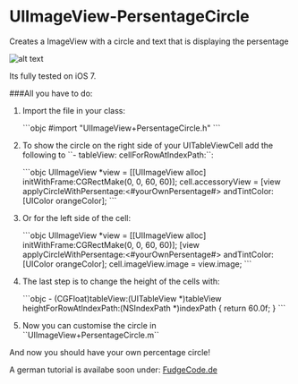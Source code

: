 UIImageView-PersentageCircle
============================

Creates a ImageView with a circle and text that is displaying the persentage

![alt text](http://www.fudgecode.de/wp-content/uploads/2014/02/persentCircle.jpg "Persentage Circle")

Its fully tested on iOS 7.

###All you have to do:

<ol>
<li>Import the file in your class:</li>
<p>```objc
#import "UIImageView+PersentageCircle.h"
```</p>

<li>To show the circle on the right side of your UITableViewCell add the following to ``- tableView: cellForRowAtIndexPath:``:</li>
<p>```objc
UIImageView *view = [[UIImageView alloc] initWithFrame:CGRectMake(0, 0, 60, 60)];
cell.accessoryView = [view applyCircleWithPersentage:<#yourOwnPersentage#> andTintColor:[UIColor orangeColor];
```</p>

<li>Or for the left side of the cell:</li>
<p>```objc
UIImageView *view = [[UIImageView alloc] initWithFrame:CGRectMake(0, 0, 60, 60)];
[view applyCircleWithPersentage:<#yourOwnPersentage#> andTintColor:[UIColor orangeColor];
cell.imageView.image = view.image;
```</p>

<li>The last step is to change the height of the cells with:</li>
<p>```objc
- (CGFloat)tableView:(UITableView *)tableView heightForRowAtIndexPath:(NSIndexPath *)indexPath {
    return 60.0f;
}
```</p>

<li>Now you can customise the circle in ``UIImageView+PersentageCircle.m``</li>
</ol>

And now you should have your own percentage circle!

A german tutorial is availabe soon under: [FudgeCode.de]


[FudgeCode.de]: http://www.fudgecode.de